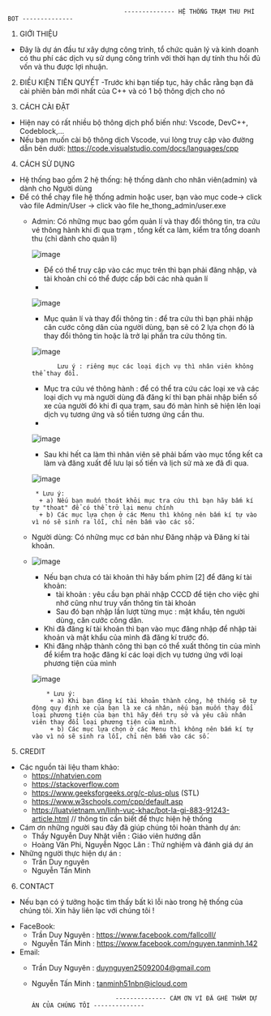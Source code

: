                                     -------------- HỆ THỐNG TRẠM THU PHÍ BOT --------------

1. GIỚI THIỆU
- Đây là dự án đầu tư xây dựng công trình, tổ chức quản lý và kinh doanh có thu phí các dịch vụ sử dụng công trình với thời hạn dự tính thu hồi đủ vốn và thu được lợi nhuận.

2. ĐIỀU KIỆN TIÊN QUYẾT
-Trước khi bạn tiếp tục, hãy chắc rằng bạn đã cài phiên bản mới nhất của C++ và có 1 bộ thông dịch cho nó

3. CÁCH CÀI ĐẶT
- Hiện nay có rất nhiều bộ thông dịch phổ biến như: Vscode, DevC++, Codeblock,...
- Nếu bạn muốn cài bộ thông dịch Vscode, vui lòng truy cập vào đường dẫn bên dưới:
        https://code.visualstudio.com/docs/languages/cpp

4. CÁCH SỬ DỤNG
- Hệ thống bao gồm 2 hệ thống: hệ thống dành cho nhân viên(admin) và dành cho Người dùng
- Để có thể chạy file hệ thống admin hoặc user, bạn vào mục code-> click vào file Admin/User -> click vào file he_thong_admin/user.exe 
    * Admin: Có những mục bao gồm quản lí và thay đổi thông tin, tra cứu vé thông hành khi đi qua trạm , tổng kết ca làm, kiểm tra tổng doanh thu (chỉ dành cho quản lí)
    
        ![image](https://github.com/DuyNguyen25092004/PBL_He_Thong_BOT_BKDN-22KTMT2/assets/121710594/1c589504-aec8-4a4e-87b1-c612eb172a96)

        - Để có thể truy cập vào các mục trên thì bạn phải đăng nhập, và tài khoản chỉ có thể được cấp bởi các nhà quản lí
        - 
        ![image](https://github.com/DuyNguyen25092004/PBL_He_Thong_BOT_BKDN-22KTMT2/assets/121710594/d2c34697-740f-43cc-a3ab-ea25083be7c4)
        

        - Mục quản lí và thay đổi thông tin : để tra cứu thì bạn phải nhập căn cước công dân của người dùng, bạn sẽ có 2 lựa chọn đó là thay đổi thông tin hoặc là trở lại phần tra cứu thông tin. 
        
        ![image](https://github.com/DuyNguyen25092004/PBL_He_Thong_BOT_BKDN-22KTMT2/assets/121710594/5fe45bfe-11f4-4dfe-88b1-3dc340cbc3d2)

  
                 Lưu ý : riêng mục các loại dịch vụ thì nhân viên không thể thay đổi.
        - Mục tra cứu vé thông hành : để có thể tra cứu các loại xe và các loại dịch vụ mà người dùng đã đăng kí thì bạn phải nhập biển số xe của người đó khi đi qua trạm, sau đó màn hình sẽ hiện lên loại dịch vụ tương ứng và số tiền tương ứng cần thu.
        - 
        ![image](https://github.com/DuyNguyen25092004/PBL_He_Thong_BOT_BKDN-22KTMT2/assets/121710594/b8a4fe7a-8774-43b4-ac89-712917a89142)


        - Sau khi hết ca làm thì nhân viên sẽ phải bấm vào mục tổng kết ca làm và đăng xuất để lưu lại số tiền và lịch sử mà xe đã đi qua.

        ![image](https://github.com/DuyNguyen25092004/PBL_He_Thong_BOT_BKDN-22KTMT2/assets/121710594/5d380192-5415-4ad2-acc3-2cbde7f1a507)


           * Lưu ý: 
            + a) Nếu bạn muốn thoát khỏi mục tra cứu thì bạn hãy bấm kí tự "thoat" để có thể trở lại menu chính
            + b) Các mục lựa chọn ở các Menu thì không nên bấm kí tự vào vì nó sẽ sinh ra lỗi, chỉ nên bấm vào các số.
        
    * Người dùng: Có những mục cơ bản như Đăng nhập và Đăng kí tài khoản.
    * 
        ![image](https://github.com/DuyNguyen25092004/PBL_He_Thong_BOT_BKDN-22KTMT2/assets/121710594/10dbc23a-670a-4dd4-8f7a-6af523a47ba0)


        - Nếu bạn chưa có tài khoản thì hãy bấm phím [2] để đăng kí tài khoản:
            + tài khoản : yêu cầu bạn phải nhập CCCD để tiện cho việc ghi nhớ cũng như truy vấn thông tin tài khoản
            + Sau đó bạn nhập lần lượt từng mục : mật khẩu, tên người dùng, căn cước công dân.
        - Khi đã đăng kí tài khoản thì bạn vào mục đăng nhập để nhập tài khoản và mật khẩu của mình đã đăng kí trước đó.
        - Khi đăng nhập thành công thì bạn có thể xuất thông tin của mình để kiểm tra hoặc đăng kí các loại dịch vụ tương ứng với loại phương tiện của mình
           
         ![image](https://github.com/DuyNguyen25092004/PBL_He_Thong_BOT_BKDN-22KTMT2/assets/121710594/74cd4a62-52f6-406d-babb-f8d606c20639)

           
              * Lưu ý:
               + a) Khi bạn đăng kí tài khoản thành công, hệ thống sẽ tự động quy định xe của bạn là xe cá nhân, nếu bạn muốn thay đổi loại phương tiện của bạn thì hãy đến trụ sở và yêu cầu nhân viên thay đổi loại phương tiện của mình.
               + b) Các mục lựa chọn ở các Menu thì không nên bấm kí tự vào vì nó sẽ sinh ra lỗi, chỉ nên bấm vào các số.
               
5. CREDIT
* Các nguồn tài liệu tham khảo: 
    - https://nhatvien.com
    - https://stackoverflow.com
    - https://www.geeksforgeeks.org/c-plus-plus (STL)
    - https://www.w3schools.com/cpp/default.asp
    - https://luatvietnam.vn/linh-vuc-khac/bot-la-gi-883-91243-article.html // thông tin cần biết để thực hiện hệ thống 
* Cám ơn những người sau đây đã giúp chúng tôi hoàn thành dự án:
    - Thầy Nguyễn Duy Nhật viễn : Giáo viên hướng dẫn
    - Hoàng Văn Phi, Nguyễn Ngọc Lân : Thử nghiệm và đánh giá dự án
* Những người thực hiện dự án :
    - Trần Duy nguyên
    - Nguyễn Tấn Minh
    
6. CONTACT
 - Nếu bạn có ý tưởng hoặc tìm thấy bất kì lỗi nào trong hệ thống của chúng tôi. Xin hãy liên lạc với chúng tôi !
 * FaceBook:
    - Trần Duy Nguyên : https://www.facebook.com/fallcolll/
    - Nguyễn Tấn Minh : https://www.facebook.com/nguyen.tanminh.142
* Email:
    - Trần Duy Nguyên : duynguyen25092004@gmail.com
    - Nguyễn Tấn Minh : tanminh51nbn@icloud.com


                                 -------------- CÁM ƠN VÌ ĐÃ GHÉ THĂM DỰ ÁN CỦA CHÚNG TÔI --------------




